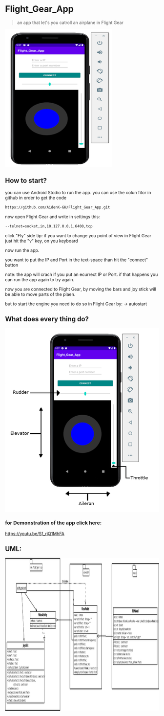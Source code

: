 # Flight_Gear_App
> an app that let's you catroll an airplane in Flight Gear

<img src = "https://github.com/AidenK-GH/Flight_Gear_App/blob/master/the_app.png" width="350" height="450"></br>

## How to start?
you can use Android Stodio to run the app.
you can use the colun fitor in github in order to get the code
```sh 
https://github.com/AidenK-GH/Flight_Gear_App.git
```
now open Flight Gear and write in settings this:
```sh
--telnet=socket,in,10,127.0.0.1,6400,tcp
```
click "Fly"
side tip: if you want to change you point of view in Flight Gear just hit the "v" key, on you keyboard

now run the app.

you want to put the IP and Port in the text-space than hit the "connect" button

note: the app will crach if you put an ecurrect IP or Port. if that happens you can run the app again to try again.

now you are connected to Flight Gear, by moving the bars and joy stick will be able to move parts of the plaen.

but to start the engine you need to do so in Flight Gear by:
 -> autostart
 
## What does every thing do?
<img src = "https://github.com/AidenK-GH/Flight_Gear_App/blob/master/whatDoesItDo.png"></br>

### for Demonstration  of the app click here:
https://youtu.be/Sf_riQ1MhFA

## UML:
<img src = "https://github.com/AidenK-GH/Flight_Gear_App/blob/master/Diagram1.png" width="1400" height="500"></br>
